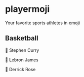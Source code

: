 # playermoji
Your favorite sports athletes in emoji

## Basketball
:curry: Stephen Curry

:crown: Lebron James

:rose: Derrick Rose

